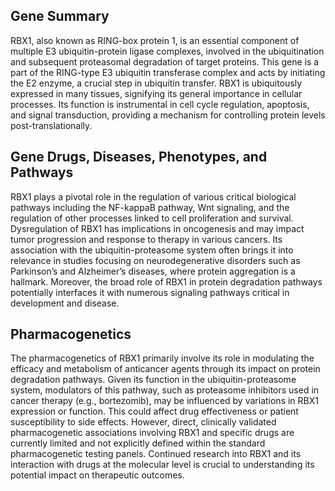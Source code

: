 ## Gene Summary
RBX1, also known as RING-box protein 1, is an essential component of multiple E3 ubiquitin-protein ligase complexes, involved in the ubiquitination and subsequent proteasomal degradation of target proteins. This gene is a part of the RING-type E3 ubiquitin transferase complex and acts by initiating the E2 enzyme, a crucial step in ubiquitin transfer. RBX1 is ubiquitously expressed in many tissues, signifying its general importance in cellular processes. Its function is instrumental in cell cycle regulation, apoptosis, and signal transduction, providing a mechanism for controlling protein levels post-translationally.

## Gene Drugs, Diseases, Phenotypes, and Pathways
RBX1 plays a pivotal role in the regulation of various critical biological pathways including the NF-kappaB pathway, Wnt signaling, and the regulation of other processes linked to cell proliferation and survival. Dysregulation of RBX1 has implications in oncogenesis and may impact tumor progression and response to therapy in various cancers. Its association with the ubiquitin-proteasome system often brings it into relevance in studies focusing on neurodegenerative disorders such as Parkinson’s and Alzheimer’s diseases, where protein aggregation is a hallmark. Moreover, the broad role of RBX1 in protein degradation pathways potentially interfaces it with numerous signaling pathways critical in development and disease.

## Pharmacogenetics
The pharmacogenetics of RBX1 primarily involve its role in modulating the efficacy and metabolism of anticancer agents through its impact on protein degradation pathways. Given its function in the ubiquitin-proteasome system, modulators of this pathway, such as proteasome inhibitors used in cancer therapy (e.g., bortezomib), may be influenced by variations in RBX1 expression or function. This could affect drug effectiveness or patient susceptibility to side effects. However, direct, clinically validated pharmacogenetic associations involving RBX1 and specific drugs are currently limited and not explicitly defined within the standard pharmacogenetic testing panels. Continued research into RBX1 and its interaction with drugs at the molecular level is crucial to understanding its potential impact on therapeutic outcomes.